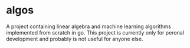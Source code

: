 # algos

A project containing linear algebra and machine learning algorithms implemented from scratch in go. This project is currently only for peronal development and probably is not useful for anyone else.
